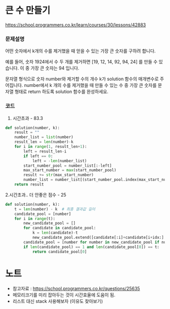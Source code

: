 # 큰 수 만들기
https://school.programmers.co.kr/learn/courses/30/lessons/42883

### 문제설명
어떤 숫자에서 k개의 수를 제거했을 때 얻을 수 있는 가장 큰 숫자를 구하려 합니다.

예를 들어, 숫자 1924에서 수 두 개를 제거하면 [19, 12, 14, 92, 94, 24] 를 만들 수 있습니다. 이 중 가장 큰 숫자는 94 입니다.

문자열 형식으로 숫자 number와 제거할 수의 개수 k가 solution 함수의 매개변수로 주어집니다. number에서 k 개의 수를 제거했을 때 만들 수 있는 수 중 가장 큰 숫자를 문자열 형태로 return 하도록 solution 함수를 완성하세요.

### 코드
1. 시간초과 - 83.3
```python
def solution(number, k):
    result = ""
    number_list = list(number)
    result_len = len(number)-k
    for i in range(1, result_len+1):
        left = result_len-i
        if left == 0:
            left = -len(number_list)
        start_number_pool = number_list[:-left]
        max_start_number = max(start_number_pool)
        result += str(max_start_number)
        number_list = number_list[(start_number_pool.index(max_start_number) + 1):]
    return result
```
2.시간초과.. 더 안좋은 점수 - 25
```python
def solution(number, k):
    t = len(number) - k  # 최종 결과값 길이
    candidate_pool = [number]
    for i in range(t):
        new_candidate_pool = []
        for candidate in candidate_pool:
            k = len(candidate)-t
            new_candidate_pool.extend([candidate[:i]+candidate[i+idx:] for idx, n in enumerate(candidate[i:i+k+1]) if n == max(candidate[i:i+k+1])])
        candidate_pool = [number for number in new_candidate_pool if number[:i] == max([number[:i] for number in new_candidate_pool])]
        if len(candidate_pool) == 1 and len(candidate_pool[0]) == t:
            return candidate_pool[0]
```

# 노트
- 참고자료 : https://school.programmers.co.kr/questions/25635
- 메모리크기를 미리 잡아두는 것이 시간효율에 도움이 됨.
- 리스트 대신 stack 사용해보자 (이유도 찾아보기)